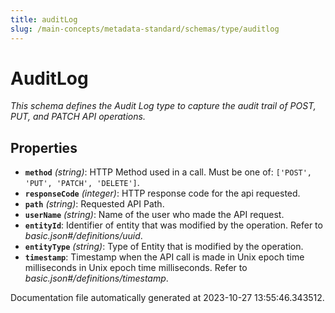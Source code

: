 ```yaml
---
title: auditLog
slug: /main-concepts/metadata-standard/schemas/type/auditlog
---
```


# AuditLog

*This schema defines the Audit Log type to capture the audit trail of POST, PUT, and PATCH API operations.*

## Properties

- **`method`** *(string)*: HTTP Method used in a call. Must be one of: `['POST', 'PUT', 'PATCH', 'DELETE']`.
- **`responseCode`** *(integer)*: HTTP response code for the api requested.
- **`path`** *(string)*: Requested API Path.
- **`userName`** *(string)*: Name of the user who made the API request.
- **`entityId`**: Identifier of entity that was modified by the operation. Refer to *basic.json#/definitions/uuid*.
- **`entityType`** *(string)*: Type of Entity that is modified by the operation.
- **`timestamp`**: Timestamp when the API call is made in Unix epoch time milliseconds in Unix epoch time milliseconds. Refer to *basic.json#/definitions/timestamp*.


Documentation file automatically generated at 2023-10-27 13:55:46.343512.
